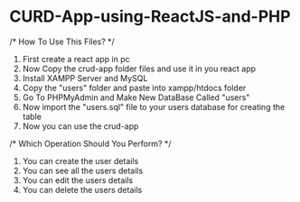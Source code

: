# CURD-App-using-ReactJS-and-PHP


/* How To Use This Files? */
1. First create a react app in pc
2. Now Copy the crud-app folder files and use it in you react app
3. Install XAMPP Server and MySQL
4. Copy the "users" folder and paste into xampp/htdocs folder
5. Go To PHPMyAdmin and Make New DataBase Called "users" 
6. Now import the "users.sql" file to your users database for creating the table
7. Now you can use the crud-app


/* Which Operation Should You Perform? */
1. You can create the user details
2. You can see all the users details
3. You can edit the users details
4. You can delete the users details
